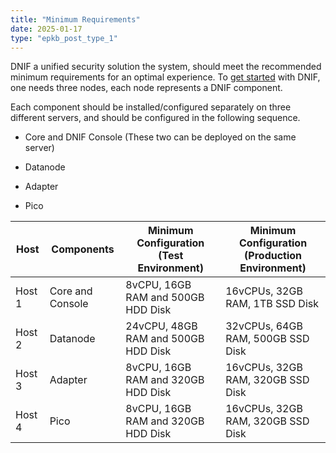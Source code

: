 ```yaml
---
title: "Minimum Requirements"
date: 2025-01-17
type: "epkb_post_type_1"
---
```


DNIF a unified security solution the system, should meet the recommended minimum requirements for an optimal experience. To [get started](https://dnif.it/kb/getting-started/before-you-begin/) with DNIF, one needs three nodes, each node represents a DNIF component.

Each component should be installed/configured separately on three different servers, and should be configured in the following sequence.

- Core and DNIF Console (These two can be deployed on the same server)

- Datanode

- Adapter

- Pico

| **Host** | **Components** | **Minimum Configuration**   **(Test Environment)** | **Minimum Configuration**   **(Production Environment)** |
| --- | --- | --- | --- |
| Host 1 | Core and Console | 8vCPU, 16GB RAM and 500GB HDD Disk | 16vCPUs, 32GB RAM, 1TB SSD Disk |
| Host 2 | Datanode | 24vCPU, 48GB RAM and 500GB HDD Disk | 32vCPUs, 64GB RAM, 500GB SSD Disk |
| Host 3 | Adapter | 8vCPU, 16GB RAM and 320GB HDD Disk | 16vCPUs, 32GB RAM, 320GB SSD Disk |
| Host 4 | Pico | 8vCPU, 16GB RAM and 320GB HDD Disk | 16vCPUs, 32GB RAM, 320GB SSD Disk |
